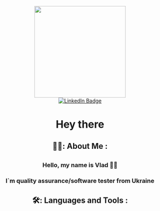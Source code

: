 <div id="header" align="center">
  <img src="https://media.giphy.com/media/l0K4n42JVSqqUvAQg/giphy.gif" width="250">
<div/>
  
<div id="badges">
  <a href="https://www.linkedin.com/in/vladyslav-morozov-6624a3264/">
    <img src="https://img.shields.io/badge/LinkedIn-blue?style=for-the-badge&logo=linkedin&logoColor=white" alt="LinkedIn Badge"/>
  </a>
  <div>
  <img src="https://komarev.com/ghpvc/?username=VladyslavVM&style=flat-square&color=blue" alt=""/>
  <div/>
  <h1>
  Hey there 
  </h1>
<div/>
<div>
 <h2>👨‍💻: About Me :<h2/>
 <h3>Hello, my name is Vlad 🙋‍♂️<h3/>
  <h3>I`m quality assurance/software tester from Ukraine<h3/>
 <h2>🛠️: Languages and Tools :<h2/>
 <div/>
